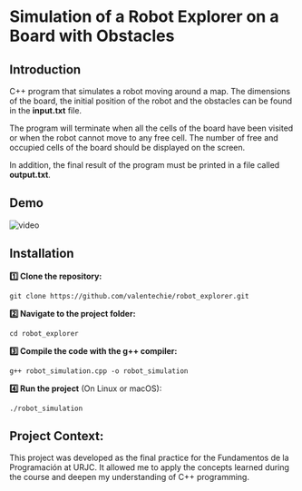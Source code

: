 # Simulation of a Robot Explorer on a Board with Obstacles

## Introduction
C++ program that simulates a robot moving around a map. The dimensions of the board, the initial position of the robot and the obstacles can be found in the **input.txt** file. 

The program will terminate when all the cells of the board have been visited or when the robot cannot move to any free cell. The number of free and occupied cells of the board should be displayed on the screen. 

In addition, the final result of the program must be printed in a file called **output.txt**.

## Demo
![video](https://github.com/user-attachments/assets/f4eda641-aeca-4b07-804c-f2a002dfe4ae)


## Installation

**:one: Clone the repository:**

    git clone https://github.com/valentechie/robot_explorer.git

**:two: Navigate to the project folder:**

    cd robot_explorer

**:three: Compile the code with the g++ compiler:**

    g++ robot_simulation.cpp -o robot_simulation

**:four: Run the project** (On Linux or macOS):

    ./robot_simulation

## Project Context:
This project was developed as the final practice for the Fundamentos de la Programación at URJC. It allowed me to apply the concepts learned during the course and deepen my understanding of C++ programming.
